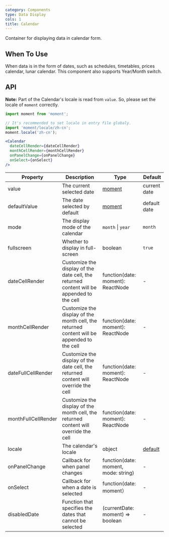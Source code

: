 ```yaml
---
category: Components
type: Data Display
cols: 1
title: Calendar
---
```


Container for displaying data in calendar form.

## When To Use

When data is in the form of dates, such as schedules, timetables, prices calendar, lunar calendar. This component also supports Year/Month switch.

## API

**Note:** Part of the Calendar's locale is read from `value`. So, please set the locale of `moment` correctly.

```jsx
import moment from 'moment';

// It's recommended to set locale in entry file globaly.
import 'moment/locale/zh-cn';
moment.locale('zh-cn');

<Calendar
  dateCellRender={dateCellRender}
  monthCellRender={monthCellRender}
  onPanelChange={onPanelChange}
  onSelect={onSelect}
/>
```

| Property         | Description           | Type     | Default       |
|--------------|----------------|----------|--------------|
| value        | The current selected date | [moment](http://momentjs.com/) | current date     |
| defaultValue | The date selected by default | [moment](http://momentjs.com/) | default date     |
| mode         | The display mode of the calendar | `month` \| `year` | `month`  |
| fullscreen   | Whether to display in full-screen   | boolean     | `true`         |
| dateCellRender      | Customize the display of the date cell, the returned content will be appended to the cell | function(date: moment): ReactNode | - |
| monthCellRender     | Customize the display of the month cell, the returned content will be appended to the cell | function(date: moment): ReactNode | - |
| dateFullCellRender  | Customize the display of the date cell, the returned content will override the cell | function(date: moment): ReactNode | - |
| monthFullCellRender | Customize the display of the month cell, the returned content will override the cell | function(date: moment): ReactNode | - |
| locale       | The calendar's locale | object   | [default](https://github.com/ant-design/ant-design/blob/master/components/date-picker/locale/example.json)  |
| onPanelChange| Callback for when panel changes | function(date: moment, mode: string) | - |
| onSelect     | Callback for when a date is selected | function(date: moment）              | - |
| disabledDate | Function that specifies the dates that cannot be selected | (currentDate: moment) => boolean | - |
